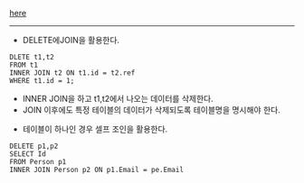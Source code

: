 [here](https://leetcode.com/problems/delete-duplicate-emails/)

---
* DELETE에JOIN을 활용한다.

```
DLETE t1,t2
FROM t1
INNER JOIN t2 ON t1.id = t2.ref
WHERE t1.id = 1;
```
- INNER JOIN을 하고 t1,t2에서 나오는 데이터를 삭제한다.
- JOIN 이후에도 특정 테이블의 데이터가 삭제되도록 테이블명을 명시해야 한다.

* 테이블이 하나인 경우 셀프 조인을 활용한다.
```
DELETE p1,p2 
SELECT Id
FROM Person p1
INNER JOIN Person p2 ON p1.Email = pe.Email
```